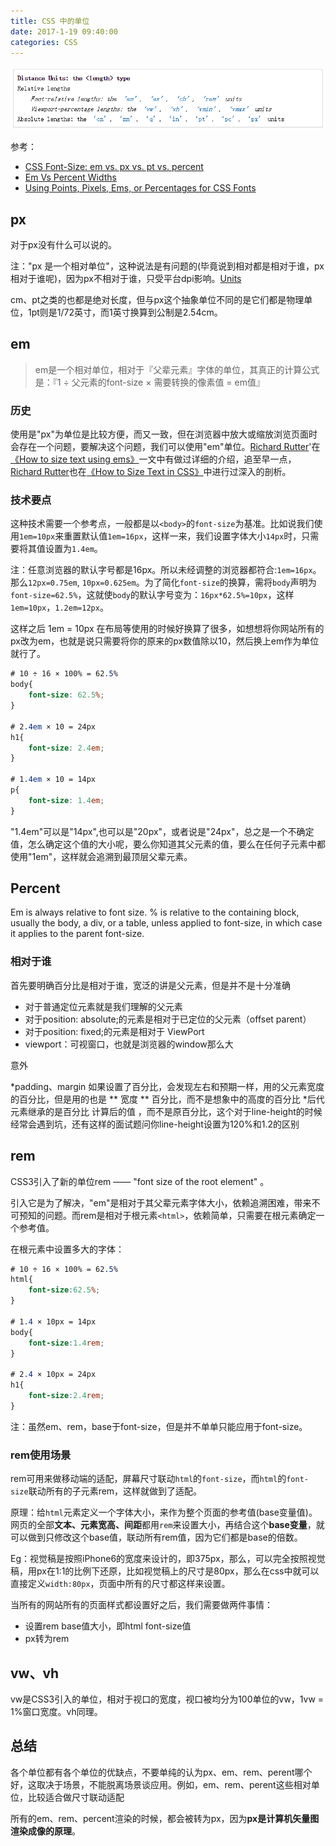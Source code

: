```yaml
---
title: CSS 中的单位
date: 2017-1-19 09:40:00
categories: CSS
---
```



![Units](/resources/css/units.png)

参考：

* [CSS Font-Size: em vs. px vs. pt vs. percent](http://kyleschaeffer.com/development/css-font-size-em-vs-px-vs-pt-vs/)
* [Em Vs Percent Widths](http://css-discuss.incutio.com/wiki/Em_Vs_Percent_Widths)
* [Using Points, Pixels, Ems, or Percentages for CSS Fonts](http://webdesign.about.com/cs/typemeasurements/a/aa042803a.htm)

<!--more-->


## px

对于px没有什么可以说的。

注："px 是一个相对单位"，这种说法是有问题的(毕竟说到相对都是相对于谁，px相对于谁呢)，因为px不相对于谁，只受平台dpi影响。[Units](https://www.w3.org/TR/css3-values/#lengths)

cm、pt之类的也都是绝对长度，但与px这个抽象单位不同的是它们都是物理单位，1pt则是1/72英寸，而1英寸换算到公制是2.54cm。 


## em

> em是一个相对单位，相对于『父辈元素』字体的单位，其真正的计算公式是：『1 ÷ 父元素的font-size × 需要转换的像素值 = em值』

### 历史

使用是"px"为单位是比较方便，而又一致，但在浏览器中放大或缩放浏览页面时会存在一个问题，要解决这个问题，我们可以使用"em"单位。[Richard Rutter](http://clagnut.com/about)'在[《How to size text using ems》](http://clagnut.com/blog/348/)一文中有做过详细的介绍，追至早一点，[Richard Rutter](http://clagnut.com/about)也在[《How to Size Text in CSS》](http://alistapart.com/article/howtosizetextincss)中进行过深入的剖析。

### 技术要点

这种技术需要一个参考点，一般都是以`<body>`的`font-size`为基准。比如说我们使用`1em=10px`来重置默认值`1em=16px`，这样一来，我们设置字体大小`14px`时，只需要将其值设置为`1.4em`。

注：任意浏览器的默认字号都是16px。所以未经调整的浏览器都符合:`1em=16px`。那么`12px=0.75em`, `10px=0.625em`。为了简化`font-size`的换算，需将`body`声明为`font-size=62.5%`，这就使`body`的默认字号变为：`16px*62.5%=10px`，这样`1em=10px`，`1.2em=12px`。

这样之后 1em = 10px 在布局等使用的时候好换算了很多，如想想将你网站所有的px改为em，也就是说只需要将你的原来的px数值除以10，然后换上em作为单位就行了。

```CSS
# 10 ÷ 16 × 100% = 62.5%
body{
    font-size: 62.5%;
}

# 2.4em × 10 = 24px
h1{
    font-size: 2.4em;
}

# 1.4em × 10 = 14px
p{
    font-size: 1.4em;
}
```

"1.4em"可以是"14px",也可以是"20px"，或者说是"24px"，总之是一个不确定值，怎么确定这个值的大小呢，要么你知道其父元素的值，要么在任何子元素中都使用"1em"，这样就会追溯到最顶层父辈元素。


## Percent

Em is always relative to font size. % is relative to the containing block, usually the body, a div, or a table, unless applied to font-size, in which case it applies to the parent font-size.

### 相对于谁

首先要明确百分比是相对于谁，宽泛的讲是父元素，但是并不是十分准确

* 对于普通定位元素就是我们理解的父元素
* 对于position: absolute;的元素是相对于已定位的父元素（offset parent）
* 对于position: fixed;的元素是相对于 ViewPort
* viewport：可视窗口，也就是浏览器的window那么大

意外

*padding、margin 如果设置了百分比，会发现左右和预期一样，用的父元素宽度的百分比，但是用的也是 ** 宽度 ** 百分比，而不是想象中的高度的百分比
*后代元素继承的是百分比 计算后的值 ，而不是原百分比，这个对于line-height的时候经常会遇到坑，还有这样的面试题问你line-height设置为120%和1.2的区别


## rem

CSS3引入了新的单位rem —— "font size of the root element" 。

引入它是为了解决，"em"是相对于其父辈元素字体大小，依赖追溯困难，带来不可预知的问题。而rem是相对于根元素`<html>`，依赖简单，只需要在根元素确定一个参考值。

在根元素中设置多大的字体：

```CSS
# 10 ÷ 16 × 100% = 62.5%
html{
    font-size:62.5%;
}

# 1.4 × 10px = 14px
body{
    font-size:1.4rem;
}

# 2.4 × 10px = 24px
h1{
    font-size:2.4rem;
}
```

注：虽然em、rem，base于font-size，但是并不单单只能应用于font-size。

### rem使用场景

rem可用来做移动端的适配，屏幕尺寸联动`html`的`font-size`，而`html`的`font-size`联动所有的子元素rem，这样就做到了适配。

原理：给`html`元素定义一个字体大小，来作为整个页面的参考值(base变量值)。网页的全部**文本、元素宽高、间距**都用`rem`来设置大小，再结合这个**base变量**，就可以做到只修改这个base值，联动所有rem值，因为它们都是base的倍数。

Eg：视觉稿是按照iPhone6的宽度来设计的，即375px，那么，可以完全按照视觉稿，用px在1:1的比例下还原，比如视觉稿上的尺寸是80px，那么在css中就可以直接定义`width:80px`，页面中所有的尺寸都这样来设置。

当所有的网站所有的页面样式都设置好之后，我们需要做两件事情：

* 设置rem base值大小，即html font-size值
* px转为rem


## vw、vh

vw是CSS3引入的单位，相对于视口的宽度，视口被均分为100单位的vw，1vw = 1%窗口宽度。vh同理。


## 总结

各个单位都有各个单位的优缺点，不要单纯的认为px、em、rem、perent哪个好，这取决于场景，不能脱离场景谈应用。例如，em、rem、perent这些相对单位，比较适合做尺寸联动适配

所有的em、rem、percent渲染的时候，都会被转为px，因为**px是计算机矢量图渲染成像的原理**。

